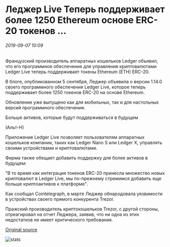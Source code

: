 # Леджер Live Теперь поддерживает более 1250 Ethereum основе ERC-20 токенов ...

###### 2019-09-07 10:09

Французский производитель аппаратных кошельков Ledger объявил, что его программное обеспечение для управления криптовалютами Ledger Live теперь поддерживает токены Ethereum (ETH) ERC-20.

В блоге, опубликованном 5 сентября, Леджер объявила о версии 1.14.0 своего программного обеспечения Ledger Live, которое теперь поддерживает более 1250 токенов ERC-20 на основе Ethereum.

Обновление уже выпущено как для мобильных, так и для настольных версий программного обеспечения.

Больше активов, которые будут поддерживаться в будущем

(Альт-Н)

Приложение Ledger Live позволяет пользователям аппаратных кошельков компании, таких как Ledger Nano S или Ledger X, управлять своими устройствами и криптовалютами.

Фирма также обещает добавить поддержку для более активов в будущем:

"В то время как интеграция токенов ERC-20 принесла множество новых криптовалют в Ledger Live, мы по-прежнему стремимся добавить еще больше криптоактивов к платформе".

Как сообщал Cointelegraph, в марте Леджер обнародовала уязвимости в устройствах своего прямого конкурента Trezor.

Пражский производитель криптокошельков Trezor, с другой стороны, отреагировал на отчет Леджера, заявив, что ни одна из этих недостатков не имеет критического требования.

[Original source](https://cointelegraph.com/news/ledger-live-now-supports-over-1-250-ethereum-based-erc-20-tokens)

![stats](https://c.statcounter.com/11760860/0/a89fa40b/1/ "stats")